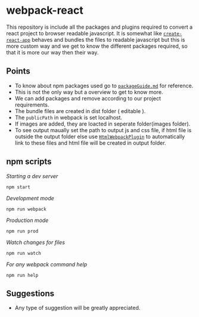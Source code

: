 # webpack-react

This repository is include all the packages and plugins required to convert a react project to browser readable javascript. It is somewhat like [`create-react-app`] behaves and bundles the files to readable javascript but this is more custom way and we get to know the different packages required, so that it is more our way then their way.

## Points

* To know about npm packages used go to [`packageGuide.md`] for reference.
* This is not the only way but a overview to get to know more.
* We can add packages and remove according to our project requirements.
* The bundle files are created in dist folder ( editable ).
* The `publicPath` in webpack is set localhost.
* If images are added, they are loacted in seperate folder(images folder).
* To see output maually set the path to output js and css file, if html file is outside the output folder else use [`HtmlWebpackPlugin`] to automatically link to these files and html file will be created in output folder.

## npm scripts

*Starting a dev server*
```
npm start
```
*Development mode*
```
npm run webpack
```
*Production mode*
```
npm run prod
```
*Watch changes for files*
```
npm run watch
```
*For any webpack command help*
```
npm run help
```

## Suggestions
* Any type of suggestion will be greatly appreciated.


[`HtmlWebpackPlugin`]: https://webpack.js.org/plugins/html-webpack-plugin
[`packageGuide.md`]:   https://github.com/adarsh1997shah/webpack-react/blob/master/packageGuide.md
[`create-react-app`]:  https://create-react-app.dev